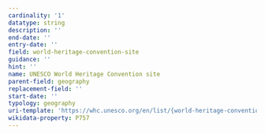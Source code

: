 ```yaml
---
cardinality: '1'
datatype: string
description: ''
end-date: ''
entry-date: ''
field: world-heritage-convention-site
guidance: ''
hint: ''
name: UNESCO World Heritage Convention site
parent-field: geography
replacement-field: ''
start-date: ''
typology: geography
uri-template: 'https://whc.unesco.org/en/list/{world-heritage-convention-site}'
wikidata-property: P757
---
```


